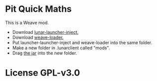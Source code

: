 # Pit Quick Maths
This is a Weave mod. 
- Download [lunar-launcher-inject.](https://github.com/Nilsen84/lunar-launcher-inject/releases/tag/v1.1.3)
- Download [weave-loader.](https://github.com/Weave-MC/Weave-Loader)
- Put launcher-launcher-inject and weave-loader into the same folder.
- Make a new folder in .lunarclient called "mods".
- Drag [the jar](https://github.com/Yan-Jobs/pit-quick-maths/releases/tag/v1) into the new folder.

# License GPL-v3.0
